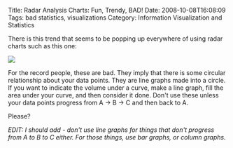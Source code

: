Title: Radar Analysis Charts: Fun, Trendy, BAD!
Date: 2008-10-08T16:08:09
Tags: bad statistics, visualizations
Category: Information Visualization and Statistics


There is this trend that seems to be popping up everywhere of using radar charts such as this one:

<img src="http://www.michaeljaylissner.com/files/images/screenshot.png">

For the record people, these are bad. They imply that there is some circular relationship about your data points. They are line graphs made into a circle. If you want to indicate the volume under a curve, make a line graph, fill the area under your curve, and then consider it done. Don't use these unless your data points progress from A &rarr; B &rarr; C and then back to A. 

Please? 

<i>EDIT: I should add - don't use line graphs for things that don't progress from A to B to C either. For those things, use bar graphs, or column graphs.</i>
